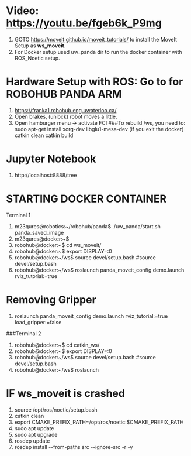 # Video: https://youtu.be/fgeb6k_P9mg

1. GOTO https://moveit.github.io/moveit_tutorials/ to install the MoveIt Setup as **ws_moveit**.
2. For Docker setup used uw_panda dir to run the docker container with ROS_Noetic setup.
# Hardware Setup with ROS: Go to for ROBOHUB PANDA ARM
1. https://franka1.robohub.eng.uwaterloo.ca/
2. Open brakes, (unlock) robot moves a little.
3. Open hamburger menu -> activate FCI
###To rebuild /ws, you need to:
sudo apt-get install xorg-dev libglu1-mesa-dev (if you exit the docker)
catkin clean 
catkin build
# Jupyter Notebook
1. http://localhost:8888/tree

# STARTING DOCKER CONTAINER
Terminal 1
1. m23qures@robotics:~/robohub/panda$ ./uw_panda/start.sh panda_saved_image
2. m23qures@docker:~$ 
3. robohub@docker:~$ cd ws_moveit/
4. robohub@docker:~$ export DISPLAY=:0
5. robohub@docker:~/ws$ source devel/setup.bash  #source devel/setup.bash
6. robohub@docker:~/ws$ roslaunch panda_moveit_config demo.launch rviz_tutorial:=true

# Removing Gripper 
1. roslaunch panda_moveit_config demo.launch rviz_tutorial:=true load_gripper:=false

###Terminal 2

1. robohub@docker:~$ cd catkin_ws/
2. robohub@docker:~$ export DISPLAY=:0
3. robohub@docker:~/ws$ source devel/setup.bash  #source devel/setup.bash
4. robohub@docker:~/ws$ roslaunch 

# IF ws_moveit is crashed
1. source /opt/ros/noetic/setup.bash
2. catkin clean
3. export CMAKE_PREFIX_PATH=/opt/ros/noetic:$CMAKE_PREFIX_PATH
4. sudo apt update
5. sudo apt upgrade
6. rosdep update
7. rosdep install --from-paths src --ignore-src -r -y

